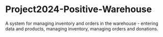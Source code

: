 # Project2024-Positive-Warehouse
A system for managing inventory and orders in the warehouse - entering data and products, managing inventory, managing orders and donations.
